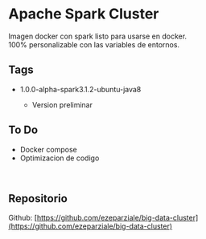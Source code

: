 # Apache Spark Cluster

Imagen docker con spark listo para usarse en docker.  
100% personalizable con las variables de entornos.  

## Tags

* 1.0.0-alpha-spark3.1.2-ubuntu-java8
  
  * Version preliminar

## To Do

* Docker compose
* Optimizacion de codigo

&nbsp;

## Repositorio

Github: [https://github.com/ezeparziale/big-data-cluster](https://github.com/ezeparziale/big-data-cluster)